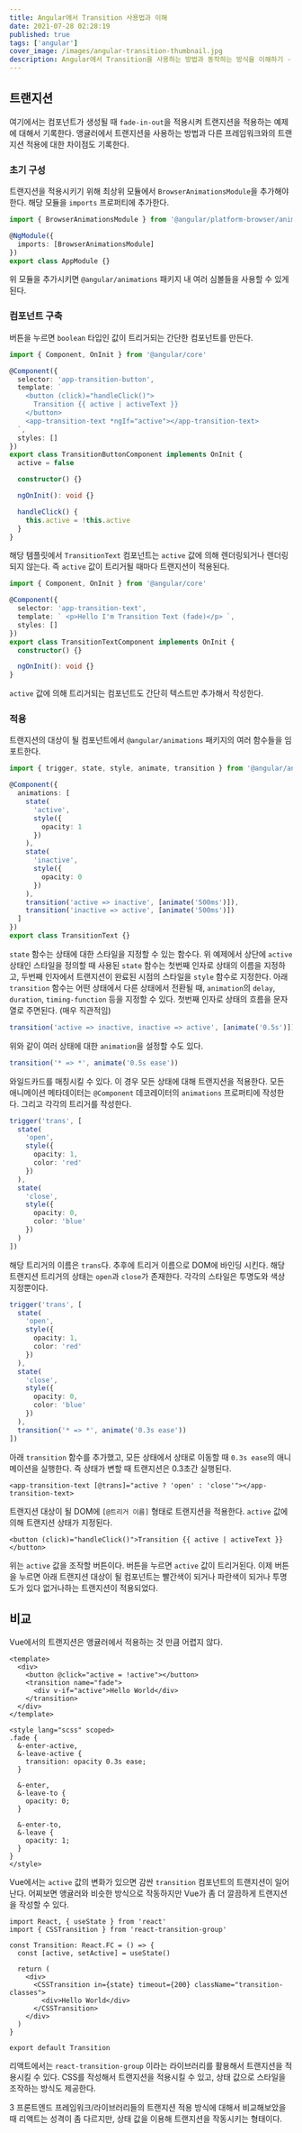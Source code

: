 ```yaml
---
title: Angular에서 Transition 사용법과 이해
date: 2021-07-28 02:28:19
published: true
tags: ['angular']
cover_image: /images/angular-transition-thumbnail.jpg
description: Angular에서 Transition을 사용하는 방법과 동작하는 방식을 이해하기 - 공식 문서
---
```


## 트랜지션

여기에서는 컴포넌트가 생성될 때 `fade-in-out`을 적용시켜 트랜지션을 적용하는 예제에 대해서 기록한다. 앵귤러에서 트랜지션을 사용하는 방법과 다른 프레임워크와의 트랜지션 적용에 대한 차이점도 기록한다.

### 초기 구성

트랜지션을 적용시키기 위해 최상위 모듈에서 `BrowserAnimationsModule`을 추가해야한다. 해당 모듈을 `imports` 프로퍼티에 추가한다.

```ts
import { BrowserAnimationsModule } from '@angular/platform-browser/animations'

@NgModule({
  imports: [BrowserAnimationsModule]
})
export class AppModule {}
```

위 모듈을 추가시키면 `@angular/animations` 패키지 내 여러 심볼들을 사용할 수 있게 된다.

### 컴포넌트 구축

버튼을 누르면 `boolean` 타입인 값이 트리거되는 간단한 컴포넌트를 만든다.

```ts
import { Component, OnInit } from '@angular/core'

@Component({
  selector: 'app-transition-button',
  template: `
    <button (click)="handleClick()">
      Transition {{ active | activeText }}
    </button>
    <app-transition-text *ngIf="active"></app-transition-text>
  `,
  styles: []
})
export class TransitionButtonComponent implements OnInit {
  active = false

  constructor() {}

  ngOnInit(): void {}

  handleClick() {
    this.active = !this.active
  }
}
```

해당 템플릿에서 `TransitionText` 컴포넌트는 `active` 값에 의해 렌더링되거나 렌더링되지 않는다. 즉 `active` 값이 트리거될 때마다 트랜지션이 적용된다.

```ts
import { Component, OnInit } from '@angular/core'

@Component({
  selector: 'app-transition-text',
  template: ` <p>Hello I'm Transition Text (fade)</p> `,
  styles: []
})
export class TransitionTextComponent implements OnInit {
  constructor() {}

  ngOnInit(): void {}
}
```

`active` 값에 의해 트리거되는 컴포넌트도 간단히 텍스트만 추가해서 작성한다.

### 적용

트랜지션의 대상이 될 컴포넌트에서 `@angular/animations` 패키지의 여러 함수들을 임포트한다.

```ts
import { trigger, state, style, animate, transition } from '@angular/animations'

@Component({
  animations: [
    state(
      'active',
      style({
        opacity: 1
      })
    ),
    state(
      'inactive',
      style({
        opacity: 0
      })
    ),
    transition('active => inactive', [animate('500ms')]),
    transition('inactive => active', [animate('500ms')])
  ]
})
export class TransitionText {}
```

`state` 함수는 상태에 대한 스타일을 지정할 수 있는 함수다. 위 예제에서 상단에 `active` 상태인 스타일을 정의할 때 사용된 `state` 함수는 첫번째 인자로 상태의 이름을 지정하고, 두번째 인자에서 트랜지션이 완료된 시점의 스타일을 `style` 함수로 지정한다. 아래 `transition` 함수는 어떤 상태에서 다른 상태에서 전환될 때, `animation`의 `delay`, `duration`, `timing-function` 등을 지정할 수 있다. 첫번째 인자로 상태의 흐름을 문자열로 주면된다. (매우 직관적임)

```ts
transition('active => inactive, inactive => active', [animate('0.5s')])
```

위와 같이 여러 상태에 대한 `animation`을 설정할 수도 있다.

```ts
transition('* => *', animate('0.5s ease'))
```

와일드카드를 매칭시킬 수 있다. 이 경우 모든 상태에 대해 트랜지션을 적용한다. 모든 애니메이션 메타데이터는 `@Component` 데코레이터의 `animations` 프로퍼티에 작성한다. 그리고 각각의 트리거를 작성한다.

```ts
trigger('trans', [
  state(
    'open',
    style({
      opacity: 1,
      color: 'red'
    })
  ),
  state(
    'close',
    style({
      opacity: 0,
      color: 'blue'
    })
  )
])
```

해당 트리거의 이름은 `trans`다. 추후에 트리거 이름으로 DOM에 바인딩 시킨다. 해당 트랜지션 트리거의 상태는 `open`과 `close`가 존재한다. 각각의 스타일은 투명도와 색상 지정뿐이다.

```ts
trigger('trans', [
  state(
    'open',
    style({
      opacity: 1,
      color: 'red'
    })
  ),
  state(
    'close',
    style({
      opacity: 0,
      color: 'blue'
    })
  ),
  transition('* => *', animate('0.3s ease'))
])
```

아래 `transition` 함수를 추가했고, 모든 상태에서 상태로 이동할 때 `0.3s ease`의 애니메이션을 실행한다. 즉 상태가 변할 때 트랜지션은 0.3초간 실행된다.

```vue
<app-transition-text [@trans]="active ? 'open' : 'close'"></app-transition-text>
```

트랜지션 대상이 될 DOM에 `[@트리거 이름]` 형태로 트랜지션을 적용한다. `active` 값에 의해 트랜지션 상태가 지정된다.

```vue
<button (click)="handleClick()">Transition {{ active | activeText }}</button>
```

위는 `active` 값을 조작할 버튼이다. 버튼을 누르면 `active` 값이 트리거된다. 이제 버튼을 누르면 아래 트랜지션 대상이 될 컴포넌트는 빨간색이 되거나 파란색이 되거나 투명도가 있다 없거나하는 트랜지션이 적용되었다.

## 비교

Vue에서의 트랜지션은 앵귤러에서 적용하는 것 만큼 어렵지 않다.

```vue
<template>
  <div>
    <button @click="active = !active"></button>
    <transition name="fade">
      <div v-if="active">Hello World</div>
    </transition>
  </div>
</template>

<style lang="scss" scoped>
.fade {
  &-enter-active,
  &-leave-active {
    transition: opacity 0.3s ease;
  }

  &-enter,
  &-leave-to {
    opacity: 0;
  }

  &-enter-to,
  &-leave {
    opacity: 1;
  }
}
</style>
```

Vue에서는 `active` 값의 변화가 있으면 감싼 `transition` 컴포넌트의 트랜지션이 일어난다. 어찌보면 앵귤러와 비슷한 방식으로 작동하지만 Vue가 좀 더 깔끔하게 트랜지션을 작성할 수 있다.

```tsx
import React, { useState } from 'react'
import { CSSTransition } from 'react-transition-group'

const Transition: React.FC = () => {
  const [active, setActive] = useState()

  return (
    <div>
      <CSSTransition in={state} timeout={200} className="transition-classes">
        <div>Hello World</div>
      </CSSTransition>
    </div>
  )
}

export default Transition
```

리액트에서는 `react-transition-group` 이라는 라이브러리를 활용해서 트랜지션을 적용시킬 수 있다. CSS를 작성해서 트랜지션을 적용시킬 수 있고, 상태 값으로 스타일을 조작하는 방식도 제공한다.

3 프론트엔드 프레임워크/라이브러리들의 트랜지션 적용 방식에 대해서 비교해보았을 때 리액트는 성격이 좀 다르지만, 상태 값을 이용해 트랜지션을 작동시키는 형태이다.
